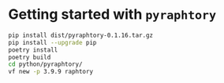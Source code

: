 # Getting started with `pyraphtory`

```bash
pip install dist/pyraphtory-0.1.16.tar.gz
pip install --upgrade pip
poetry install
poetry build
cd python/pyraphtory/
vf new -p 3.9.9 raphtory
```